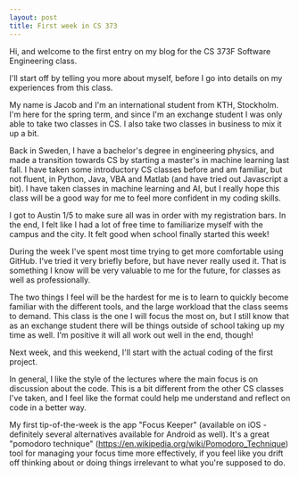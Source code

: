 ```yaml
---
layout: post
title: First week in CS 373
---
```


Hi, and welcome to the first entry on my blog for the CS 373F Software Engineering class.

I'll start off by telling you more about myself, before I go into details on my experiences from this class.

My name is Jacob and I'm an international student from KTH, Stockholm. I'm here for the spring term, and since I'm an exchange student I was only able to take two classes in CS. I also take two classes in business to mix it up a bit.

Back in Sweden, I have a bachelor's degree in engineering physics, and made a transition towards CS by starting a master's in machine learning last fall. I have taken some introductory CS classes before and am familiar, but not fluent, in Python, Java, VBA and Matlab (and have tried out Javascript a bit). I have taken classes in machine learning and AI, but I really hope this class will be a good way for me to feel more confident in my coding skills.

I got to Austin 1/5 to make sure all was in order with my registration bars. In the end, I felt like I had a lot of free time to familiarize myself with the campus and the city. It felt good when school finally started this week!

During the week I've spent most time trying to get more comfortable using GitHub. I've tried it very briefly before, but have never really used it. That is something I know will be very valuable to me for the future, for classes as well as professionally.

The two things I feel will be the hardest for me is to learn to quickly become familiar with the different tools, and the large workload that the class seems to demand. This class is the one I will focus the most on, but I still know that as an exchange student there will be things outside of school taking up my time as well. I'm positive it will all work out well in the end, though!

Next week, and this weekend, I'll start with the actual coding of the first project.

In general, I like the style of the lectures where the main focus is on discussion about the code. This is a bit different from the other CS classes I've taken, and I feel like the format could help me understand and reflect on code in a better way.

My first tip-of-the-week is the app "Focus Keeper" (available on iOS - definitely several alternatives available for Android as well). It's a great "pomodoro technique" (https://en.wikipedia.org/wiki/Pomodoro_Technique) tool for managing your focus time more effectively, if you feel like you drift off thinking about or doing things irrelevant to what you're supposed to do.
